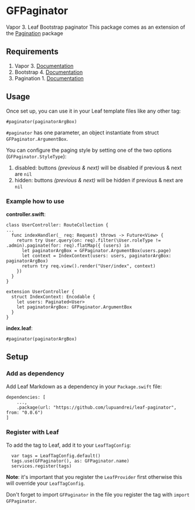 # GFPaginator

Vapor 3. Leaf Bootstrap paginator
This package comes as an extension of the [Pagination](https://github.com/vapor-community/pagination) package

## Requirements

1. Vapor 3. [Documentation](https://github.com/vapor/vapor)
2. Bootstrap 4. [Documentation](https://getbootstrap.com/docs/4.0/components/pagination/)
3. Pagination 1. [Documentation](https://github.com/vapor-community/pagination)


## Usage
Once set up, you can use it in your Leaf template files like any other tag:

```
#paginator(paginatorArgBox)
```

`#paginator` has one parameter, an object instantiate from struct `GFPaginator.ArgumentBox`.

You can configure the paging style by setting one of the two options (`GFPaginator.StyleType`):
1. disabled: buttons *(previous & next)* will be disabled if previous & next are `nil`
2. hidden: buttons *(previous & next)* will be hidden if previous & next are `nil`

### Example how to use

**controller.swift**:
```
class UserController: RouteCollection {
...
  func indexHandler(_ req: Request) throws -> Future<View> {
    return try User.query(on: req).filter(\User.roleType != .admin).paginate(for: req).flatMap({ (users) in
      let paginatorArgBox = GFPaginator.ArgumentBox(users.page)
      let context = IndexContext(users: users, paginatorArgBox: paginatorArgBox)
      return try req.view().render("User/index", context)      
    })
  }
}

extension UserController {
  struct IndexContext: Encodable {
    let users: Paginated<User>
    let paginatorArgBox: GFPaginator.ArgumentBox
  }
}

```

**index.leaf**:

```
#paginator(paginatorArgBox)
```

## Setup

### Add as dependency
Add Leaf Markdown as a dependency in your `Package.swift` file:

```
dependencies: [
    ...,
    .package(url: "https://github.com/lupuandrei/leaf-paginator", from: "0.0.6")
]
```

### Register with Leaf
To add the tag to Leaf, add it to your `LeafTagConfig`:
```
  var tags = LeafTagConfig.default()
  tags.use(GFPaginator(), as: GFPaginator.name)
  services.register(tags)
```

**Note**: it's important that you register the `LeafProvider` first otherwise this will override your `LeafTagConfig`.

Don't forget to import `GFPaginator` in the file you register the tag with `import GFPaginator`.
